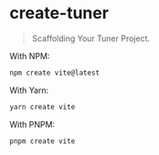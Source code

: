 # create-tuner

> Scaffolding Your Tuner Project.

With NPM:

```bash
npm create vite@latest
```

With Yarn:

```bash
yarn create vite
```

With PNPM:

```bash
pnpm create vite
```
